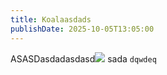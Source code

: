 ```yaml
---
title: Koalaasdads
publishDate: 2025-10-05T13:05:00
---
```

ASASDasdadasdasd![](/images/akol.png)
sada
`dqwdeq`
